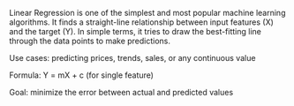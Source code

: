 Linear Regression is one of the simplest and most popular machine learning algorithms.
It finds a straight-line relationship between input features (X) and the target (Y).
In simple terms, it tries to draw the best-fitting line through the data points to make predictions.

Use cases: predicting prices, trends, sales, or any continuous value

Formula: Y = mX + c (for single feature)

Goal: minimize the error between actual and predicted values
